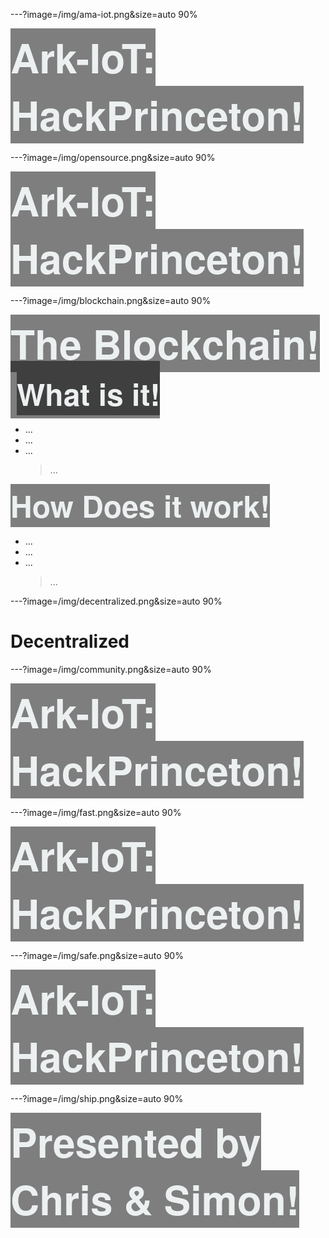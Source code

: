 ---?image=/img/ama-iot.png&size=auto 90%

<span style="margin-top: 0px; font-family: Helvetica Neue; font-weight: bold; background-color: rgba(0,0,0, 0.5); color: #ecf0f1; font-size: 64px;"><span>Ark-IoT: HackPrinceton</span>!


---?image=/img/opensource.png&size=auto 90%

<span style="margin-top: 0px; font-family: Helvetica Neue; font-weight: bold; background-color: rgba(0,0,0, 0.5); color: #ecf0f1; font-size: 64px;"><span>Ark-IoT: HackPrinceton</span>!


---?image=/img/blockchain.png&size=auto 90%

<span style="margin-top: 0px; font-family: Helvetica Neue; font-weight: bold; background-color: rgba(0,0,0, 0.5); color: #ecf0f1; font-size: 64px;"><span>The Blockchain</span>!
<span style="margin-left: 10px; font-family: Helvetica Neue; font-weight: bold; background-color: rgba(0,0,0, 0.5); color: #ecf0f1; font-size: 48px;"><span>What is it</span>!
- ...
- ...
- ...
  > ...

<span style="font-family: Helvetica Neue; font-weight: bold; background-color: rgba(0,0,0, 0.5); color: #ecf0f1; font-size: 48px;"><span>How Does it work</span>!
- ...
- ...
- ...
  > ...


---?image=/img/decentralized.png&size=auto 90%

# Decentralized


---?image=/img/community.png&size=auto 90%

<span style="margin-top: 0px; font-family: Helvetica Neue; font-weight: bold; background-color: rgba(0,0,0, 0.5); color: #ecf0f1; font-size: 64px;"><span>Ark-IoT: HackPrinceton</span>!


---?image=/img/fast.png&size=auto 90%

<span style="margin-top: 0px; font-family: Helvetica Neue; font-weight: bold; background-color: rgba(0,0,0, 0.5); color: #ecf0f1; font-size: 64px;"><span>Ark-IoT: HackPrinceton</span>!


---?image=/img/safe.png&size=auto 90%

<span style="margin-top: 0px; font-family: Helvetica Neue; font-weight: bold; background-color: rgba(0,0,0, 0.5); color: #ecf0f1; font-size: 64px;"><span>Ark-IoT: HackPrinceton</span>!


---?image=/img/ship.png&size=auto 90%

<span style="margin-top: 0px; font-family: Helvetica Neue; font-weight: bold; background-color: rgba(0,0,0, 0.5); color: #ecf0f1; font-size: 64px;"><span>Presented by Chris & Simon</span>!

